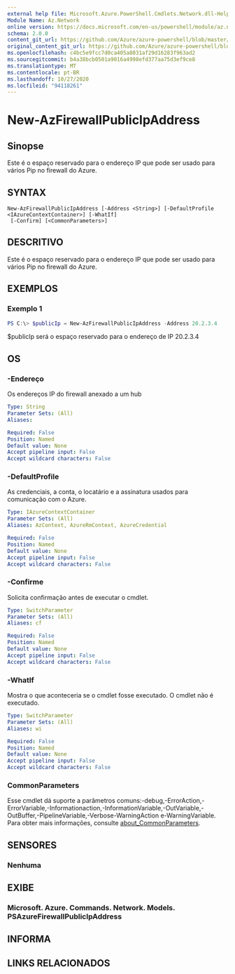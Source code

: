 ```yaml
---
external help file: Microsoft.Azure.PowerShell.Cmdlets.Network.dll-Help.xml
Module Name: Az.Network
online version: https://docs.microsoft.com/en-us/powershell/module/az.network/new-azfirewallpublicipaddress
schema: 2.0.0
content_git_url: https://github.com/Azure/azure-powershell/blob/master/src/Network/Network/help/New-AzFirewallPublicIpAddress.md
original_content_git_url: https://github.com/Azure/azure-powershell/blob/master/src/Network/Network/help/New-AzFirewallPublicIpAddress.md
ms.openlocfilehash: c4bc5e9fcc7d0ca405a8031af29d16283f963ad2
ms.sourcegitcommit: b4a38bcb0501a9016a4998efd377aa75d3ef9ce8
ms.translationtype: MT
ms.contentlocale: pt-BR
ms.lasthandoff: 10/27/2020
ms.locfileid: "94118261"
---
```

# New-AzFirewallPublicIpAddress

## Sinopse
Este é o espaço reservado para o endereço IP que pode ser usado para vários Pip no firewall do Azure.

## SYNTAX

```
New-AzFirewallPublicIpAddress [-Address <String>] [-DefaultProfile <IAzureContextContainer>] [-WhatIf]
 [-Confirm] [<CommonParameters>]
```

## DESCRITIVO
Este é o espaço reservado para o endereço IP que pode ser usado para vários Pip no firewall do Azure.

## EXEMPLOS

### Exemplo 1
```powershell
PS C:\> $publicIp = New-AzFirewallPublicIpAddress -Address 20.2.3.4
```

$publicIp será o espaço reservado para o endereço de IP 20.2.3.4

## OS

### -Endereço
Os endereços IP do firewall anexado a um hub

```yaml
Type: String
Parameter Sets: (All)
Aliases:

Required: False
Position: Named
Default value: None
Accept pipeline input: False
Accept wildcard characters: False
```

### -DefaultProfile
As credenciais, a conta, o locatário e a assinatura usados para comunicação com o Azure.

```yaml
Type: IAzureContextContainer
Parameter Sets: (All)
Aliases: AzContext, AzureRmContext, AzureCredential

Required: False
Position: Named
Default value: None
Accept pipeline input: False
Accept wildcard characters: False
```

### -Confirme
Solicita confirmação antes de executar o cmdlet.

```yaml
Type: SwitchParameter
Parameter Sets: (All)
Aliases: cf

Required: False
Position: Named
Default value: None
Accept pipeline input: False
Accept wildcard characters: False
```

### -WhatIf
Mostra o que aconteceria se o cmdlet fosse executado. O cmdlet não é executado.

```yaml
Type: SwitchParameter
Parameter Sets: (All)
Aliases: wi

Required: False
Position: Named
Default value: None
Accept pipeline input: False
Accept wildcard characters: False
```

### CommonParameters
Esse cmdlet dá suporte a parâmetros comuns:-debug,-ErrorAction,-ErrorVariable,-Informationaction,-InformationVariable,-OutVariable,-OutBuffer,-PipelineVariable,-Verbose-WarningAction e-WarningVariable. Para obter mais informações, consulte [about_CommonParameters](http://go.microsoft.com/fwlink/?LinkID=113216).

## SENSORES

### Nenhuma

## EXIBE

### Microsoft. Azure. Commands. Network. Models. PSAzureFirewallPublicIpAddress

## INFORMA

## LINKS RELACIONADOS
